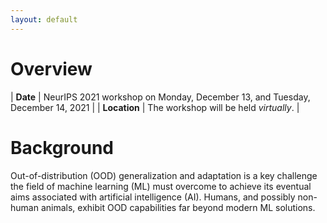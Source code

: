 ```yaml
---
layout: default
---
```


# Overview

| **Date** | NeurIPS 2021 workshop on Monday, December 13, and Tuesday, December 14, 2021 |
| **Location** | The workshop will be held *virtually*. |

# Background
Out-of-distribution (OOD) generalization and adaptation is a key challenge the field of machine learning (ML) must overcome to achieve its eventual aims associated with artificial intelligence (AI). Humans, and possibly non-human animals, exhibit OOD capabilities far beyond modern ML solutions.
